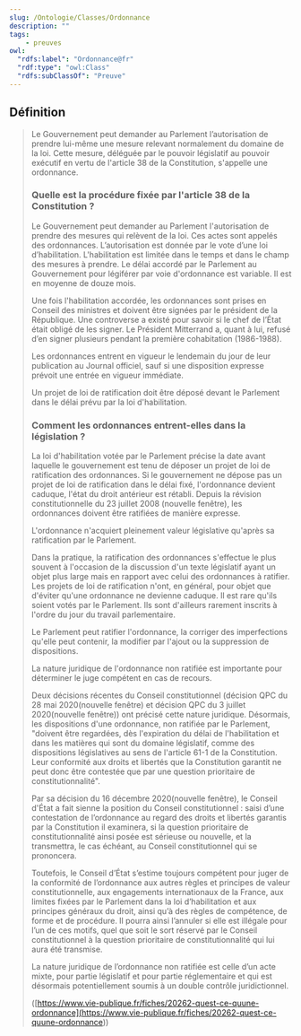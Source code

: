 ```yaml
---
slug: /Ontologie/Classes/Ordonnance
description: ""
tags:
    - preuves
owl:
  "rdfs:label": "Ordonnance@fr"
  "rdf:type": "owl:Class"
  "rdfs:subClassOf": "Preuve"
---
```


<OntologyTable frontMatter={frontMatter}/>

## Définition

> Le Gouvernement peut demander au Parlement l’autorisation de prendre lui-même une mesure relevant normalement du domaine de la loi. Cette mesure, déléguée par le pouvoir législatif au pouvoir exécutif en vertu de l'article 38 de la Constitution, s'appelle une ordonnance.
>
> ### Quelle est la procédure fixée par l'article 38 de la Constitution ?
>
> Le Gouvernement peut demander au Parlement l'autorisation de prendre des mesures qui relèvent de la loi. Ces actes sont appelés des ordonnances. L’autorisation est donnée par le vote d’une loi d’habilitation. L'habilitation est limitée dans le temps et dans le champ des mesures à prendre. Le délai accordé par le Parlement au Gouvernement pour légiférer par voie d'ordonnance est variable. Il est en moyenne de douze mois.
>
> Une fois l'habilitation accordée, les ordonnances sont prises en Conseil des ministres et doivent être signées par le président de la République. Une controverse a existé pour savoir si le chef de l’État était obligé de les signer. Le Président Mitterrand a, quant à lui, refusé d’en signer plusieurs pendant la première cohabitation (1986-1988).
>
> Les ordonnances entrent en vigueur le lendemain du jour de leur publication au Journal officiel, sauf si une disposition expresse prévoit une entrée en vigueur immédiate.
>
> Un projet de loi de ratification doit être déposé devant le Parlement dans le délai prévu par la loi d'habilitation.
>
> ### Comment les ordonnances entrent-elles dans la législation ?
>
> La loi d'habilitation votée par le Parlement précise la date avant laquelle le gouvernement est tenu de déposer un projet de loi de ratification des ordonnances. Si le gouvernement ne dépose pas un projet de loi de ratification dans le délai fixé, l'ordonnance devient caduque, l'état du droit antérieur est rétabli. Depuis la révision constitutionnelle du 23 juillet 2008 (nouvelle fenêtre), les ordonnances doivent être ratifiées de manière expresse.
>
> L'ordonnance n'acquiert pleinement valeur législative qu'après sa ratification par le Parlement.
>
> Dans la pratique, la ratification des ordonnances s'effectue le plus souvent à l'occasion de la discussion d'un texte législatif ayant un objet plus large mais en rapport avec celui des ordonnances à ratifier. Les projets de loi de ratification n'ont, en général, pour objet que d'éviter qu'une ordonnance ne devienne caduque. Il est rare qu'ils soient votés par le Parlement. Ils sont d'ailleurs rarement inscrits à l'ordre du jour du travail parlementaire.
>
> Le Parlement peut ratifier l'ordonnance, la corriger des imperfections qu'elle peut contenir, la modifier par l'ajout ou la suppression de dispositions.
>
> La nature juridique de l'ordonnance non ratifiée est importante pour déterminer le juge compétent en cas de recours.
>
> Deux décisions récentes du Conseil constitutionnel (décision QPC du 28 mai 2020(nouvelle fenêtre) et décision QPC du 3 juillet 2020(nouvelle fenêtre)) ont précisé cette nature juridique. Désormais, les dispositions d'une ordonnance, non ratifiée par le Parlement, "doivent être regardées, dès l'expiration du délai de l'habilitation et dans les matières qui sont du domaine législatif, comme des dispositions législatives au sens de l'article 61-1 de la Constitution. Leur conformité aux droits et libertés que la Constitution garantit ne peut donc être contestée que par une question prioritaire de constitutionnalité".
>
> Par sa décision du 16 décembre 2020(nouvelle fenêtre), le Conseil d'État a fait sienne la position du Conseil constitutionnel : saisi d’une contestation de l’ordonnance au regard des droits et libertés garantis par la Constitution il examinera, si la question prioritaire de constitutionnalité ainsi posée est sérieuse ou nouvelle, et la transmettra, le cas échéant, au Conseil constitutionnel qui se prononcera.
>
> Toutefois, le Conseil d’État s’estime toujours compétent pour juger de la conformité de l’ordonnance aux autres règles et principes de valeur constitutionnelle, aux engagements internationaux de la France, aux limites fixées par le Parlement dans la loi d’habilitation et aux principes généraux du droit, ainsi qu’à des règles de compétence, de forme et de procédure. Il pourra ainsi l’annuler si elle est illégale pour l’un de ces motifs, quel que soit le sort réservé par le Conseil constitutionnel à la question prioritaire de constitutionnalité qui lui aura été transmise.
>
> La nature juridique de l’ordonnance non ratifiée est celle d’un acte mixte, pour partie législatif et pour partie réglementaire et qui est désormais potentiellement soumis à un double contrôle juridictionnel.
>
> ([https://www.vie-publique.fr/fiches/20262-quest-ce-quune-ordonnance](<https://www.vie-publique.fr/fiches/20262-quest-ce-quune-ordonnance>))
